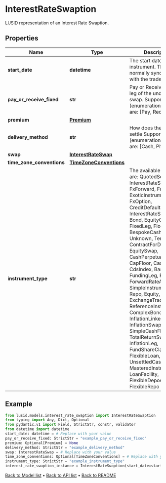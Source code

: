 # InterestRateSwaption

LUSID representation of an Interest Rate Swaption.
## Properties
Name | Type | Description | Notes
------------ | ------------- | ------------- | -------------
**start_date** | **datetime** | The start date of the instrument. This is normally synonymous with the trade-date. | 
**pay_or_receive_fixed** | **str** | Pay or Receive the fixed leg of the underlying swap.    Supported string (enumeration) values are: [Pay, Receive]. | 
**premium** | [**Premium**](Premium.md) |  | [optional] 
**delivery_method** | **str** | How does the option settle    Supported string (enumeration) values are: [Cash, Physical]. | 
**swap** | [**InterestRateSwap**](InterestRateSwap.md) |  | 
**time_zone_conventions** | [**TimeZoneConventions**](TimeZoneConventions.md) |  | [optional] 
**instrument_type** | **str** | The available values are: QuotedSecurity, InterestRateSwap, FxForward, Future, ExoticInstrument, FxOption, CreditDefaultSwap, InterestRateSwaption, Bond, EquityOption, FixedLeg, FloatingLeg, BespokeCashFlowsLeg, Unknown, TermDeposit, ContractForDifference, EquitySwap, CashPerpetual, CapFloor, CashSettled, CdsIndex, Basket, FundingLeg, FxSwap, ForwardRateAgreement, SimpleInstrument, Repo, Equity, ExchangeTradedOption, ReferenceInstrument, ComplexBond, InflationLinkedBond, InflationSwap, SimpleCashFlowLoan, TotalReturnSwap, InflationLeg, FundShareClass, FlexibleLoan, UnsettledCash, Cash, MasteredInstrument, LoanFacility, FlexibleDeposit, FlexibleRepo | 
## Example

```python
from lusid.models.interest_rate_swaption import InterestRateSwaption
from typing import Any, Dict, Optional
from pydantic.v1 import Field, StrictStr, constr, validator
from datetime import datetime
start_date: datetime = # Replace with your value
pay_or_receive_fixed: StrictStr = "example_pay_or_receive_fixed"
premium: Optional[Premium] = None
delivery_method: StrictStr = "example_delivery_method"
swap: InterestRateSwap = # Replace with your value
time_zone_conventions: Optional[TimeZoneConventions] = # Replace with your value
instrument_type: StrictStr = "example_instrument_type"
interest_rate_swaption_instance = InterestRateSwaption(start_date=start_date, pay_or_receive_fixed=pay_or_receive_fixed, premium=premium, delivery_method=delivery_method, swap=swap, time_zone_conventions=time_zone_conventions, instrument_type=instrument_type)

```

[Back to Model list](../README.md#documentation-for-models) &#8226; [Back to API list](../README.md#documentation-for-api-endpoints) &#8226; [Back to README](../README.md)

